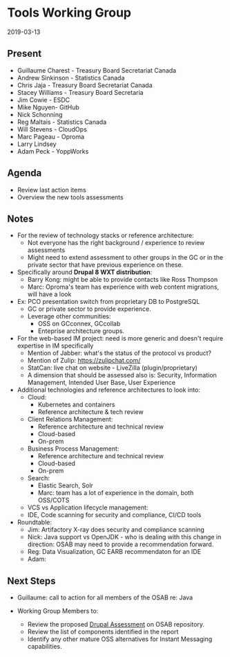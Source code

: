 # Tools Working Group
2019-03-13

## Present
* Guillaume Charest - Treasury Board Secretariat Canada
* Andrew Sinkinson - Statistics Canada
* Chris Jaja - Treasury Board Secretariat Canada
* Stacey Williams - Treasury Board Secretaria
* Jim Cowie - ESDC
* Mike Nguyen- GitHub
* Nick Schonning
* Reg Maltais - Statistics Canada
* Will Stevens - CloudOps
* Marc Pageau - Oproma
* Larry Lindsey
* Adam Peck - YoppWorks

## Agenda

* Review last action items
* Overview the new tools assessments

## Notes

* For the review of technology stacks or reference architecture:
  * Not everyone has the right background / experience to review assessments
  * Might need to extend assessment to other groups in the GC or in the private sector that have previous experience on these.
* Specifically around **Drupal 8 WXT distribution**:
  * Barry Kong: might be able to provide contacts like Ross Thompson
  * Marc: Oproma's team has experience with web content migrations, will have a look
* Ex: PCO presentation switch from proprietary DB to PostgreSQL
  * GC or private sector to provide experience.
  * Leverage other communities:
    * OSS on GCconnex, GCcollab
    * Enteprise architecture groups.
* For the web-based IM project: need is more generic and doesn't require expertise in IM specifically
  * Mention of Jabber: what's the status of the protocol vs product?
  * Mention of Zulip: https://zulipchat.com/
  * StatCan: live chat on website - LiveZilla (plugin/proprietary)
  * A dimension that should be assessed also is: Security, Information Management, Intended User Base, User Experience
* Additional technologies and reference architectures to look into:
  * Cloud:
    * Kubernetes and containers
    * Reference architecture & tech review
  * Client Relations Management:
    * Reference architecture and technical review
    * Cloud-based
    * On-prem
  * Business Process Management:
    * Reference architecture and technical review
    * Cloud-based
    * On-prem
  * Search:
    * Elastic Search, Solr
    * Marc: team has a lot of experience in the domain, both OSS/COTS
  * VCS vs Application lifecycle management:
  * IDE, Code scanning for security and compliance, CI/CD tools
* Roundtable:
  * Jim: Artifactory X-ray does security and compliance scanning
  * Nick: Java support vs OpenJDK - who is dealing with this change in direction: OSAB may need to provide a recommendation forward.
  * Reg: Data Visualization, GC EARB recommendaton for an IDE
  * Adam:  

## Next Steps

* Guillaume: call to action for all members of the OSAB re: Java

* Working Group Members to:
  * Review the proposed [Drupal Assessment](https://github.com/canada-ca/OS-Advisory_Conseil-SO/blob/master/Assessments/Content%20Management%20Systems/Drupal.md) on OSAB repository.
  * Review the list of components identified in the report
  * Identify any other mature OSS alternatives for Instant Messaging capabilities.
